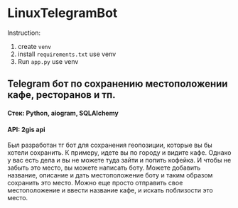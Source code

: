 # LinuxTelegramBot
Instruction:
  1) create <code>venv</code>
  2) install <code>requirements.txt</code> use venv
  3) Run <code>app.py</code> use venv

## **Telegram бот** по сохранению местоположении кафе, ресторанов и тп.
   #### Стек: Python, aiogram, SQLAlchemy
   #### API: 2gis api
   Был разработан тг бот для сохранения геопозиции, которые вы бы хотели сохранить. К примеру, идете вы по городу и
   видите кафе. Однако у вас есть дела и вы не можете туда зайти и попить кофейка. И чтобы не забыть это место, вы
   можете написать боту. Можете добавить название, описание и дать местоположение боту и таким образом сохранить это
   место. Можно еще просто отправить свое местоположение и ввести название кафе, и искать поблизости это место.
